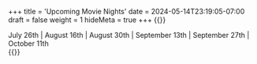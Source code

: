 +++
title = 'Upcoming Movie Nights'
date = 2024-05-14T23:19:05-07:00
draft = false
weight = 1
hideMeta = true
+++
{{<rawhtml>}}
<div class="movie-attrib">
<!--June 28th | July 12th | -->July 26th | August 16th | August 30th | September 13th | September 27th |  October 11th
</div>
{{</rawhtml>}}